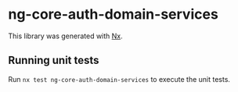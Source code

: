 # ng-core-auth-domain-services

This library was generated with [Nx](https://nx.dev).

## Running unit tests

Run `nx test ng-core-auth-domain-services` to execute the unit tests.
